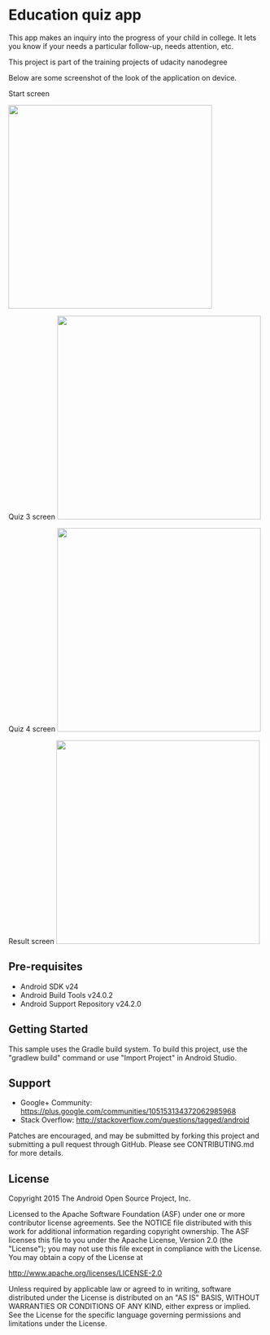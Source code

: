 Education quiz app
===================================
This app makes an inquiry into the progress of your child in college. It lets you know if your needs a particular follow-up, needs attention, etc.

This project is part of the training projects of udacity nanodegree

Below are some screenshot of the look of the application on device.

Start screen

<img src="quizappscreenshots/startscreen.png" width="400" >


Quiz 3 screen
<img src="quizappscreenshots/quiz3screen.png" width="400" >


Quiz 4 screen
<img src="quizappscreenshots/quiz15screen.png" width="400" >


Result screen
<img src="quizappscreenshots/resultscreen.png" width="400" >


Pre-requisites
--------------

- Android SDK v24
- Android Build Tools v24.0.2
- Android Support Repository v24.2.0

Getting Started
---------------

This sample uses the Gradle build system. To build this project, use the
"gradlew build" command or use "Import Project" in Android Studio.

Support
-------

- Google+ Community: https://plus.google.com/communities/105153134372062985968
- Stack Overflow: http://stackoverflow.com/questions/tagged/android

Patches are encouraged, and may be submitted by forking this project and
submitting a pull request through GitHub. Please see CONTRIBUTING.md for more details.

License
-------

Copyright 2015 The Android Open Source Project, Inc.

Licensed to the Apache Software Foundation (ASF) under one or more contributor
license agreements.  See the NOTICE file distributed with this work for
additional information regarding copyright ownership.  The ASF licenses this
file to you under the Apache License, Version 2.0 (the "License"); you may not
use this file except in compliance with the License.  You may obtain a copy of
the License at

http://www.apache.org/licenses/LICENSE-2.0

Unless required by applicable law or agreed to in writing, software
distributed under the License is distributed on an "AS IS" BASIS, WITHOUT
WARRANTIES OR CONDITIONS OF ANY KIND, either express or implied.  See the
License for the specific language governing permissions and limitations under
the License.

